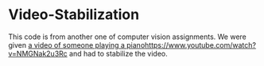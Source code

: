# Video-Stabilization

This code is from another one of computer vision assignments. We were given [a video of someone playing a piano](https://www.youtube.com/watch?v=NMGNak2u3Rc)https://www.youtube.com/watch?v=NMGNak2u3Rc and had to stabilize the video.
